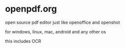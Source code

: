 # openpdf.org
open source pdf editor just like openoffice and openshot

for windows, linux, mac, android and any other os

this includes OCR
